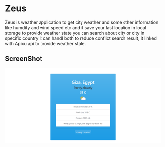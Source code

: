# Zeus
Zeus is weather application to get city weather and some other information like humdity and wind speed etc 
and it save your last location in local storage to provide weather state you can search about city or city in specific country it can handl
both to reduce conflict search result, it linked with Apixu api to provide weather state.

## ScreenShot
<img src="Screen/Result.png">
